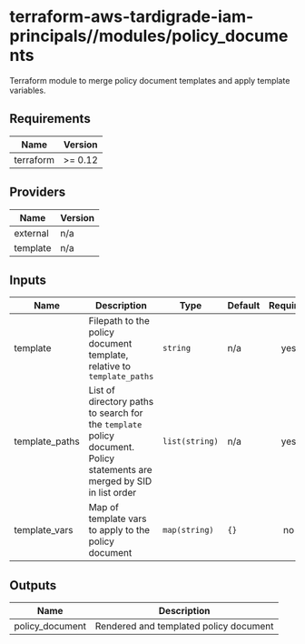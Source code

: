 # terraform-aws-tardigrade-iam-principals//modules/policy_documents

Terraform module to merge policy document templates and apply template variables.


<!-- BEGIN TFDOCS -->
## Requirements

| Name | Version |
|------|---------|
| terraform | >= 0.12 |

## Providers

| Name | Version |
|------|---------|
| external | n/a |
| template | n/a |

## Inputs

| Name | Description | Type | Default | Required |
|------|-------------|------|---------|:--------:|
| template | Filepath to the policy document template, relative to `template_paths` | `string` | n/a | yes |
| template\_paths | List of directory paths to search for the `template` policy document. Policy statements are merged by SID in list order | `list(string)` | n/a | yes |
| template\_vars | Map of template vars to apply to the policy document | `map(string)` | `{}` | no |

## Outputs

| Name | Description |
|------|-------------|
| policy\_document | Rendered and templated policy document |

<!-- END TFDOCS -->

